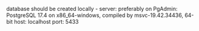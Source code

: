database should be created locally - server:
preferably on PgAdmin: PostgreSQL 17.4 on x86_64-windows, compiled by msvc-19.42.34436, 64-bit
host: localhost
port: 5433
